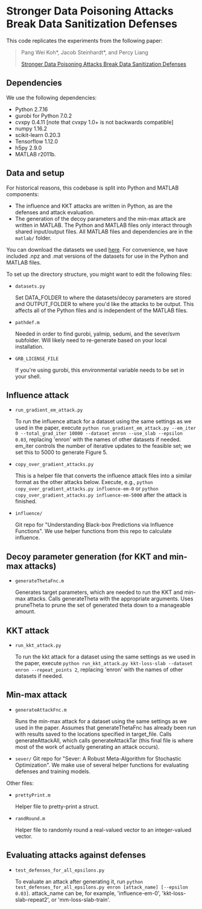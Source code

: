 # Stronger Data Poisoning Attacks Break Data Sanitization Defenses

This code replicates the experiments from the following paper:

> Pang Wei Koh*, Jacob Steinhardt*, and Percy Liang
>
> [Stronger Data Poisoning Attacks Break Data Sanitization Defenses
](https://arxiv.org/abs/1811.00741)

## Dependencies
We use the following dependencies:
- Python 2.7.16
- gurobi for Python 7.0.2
- cvxpy 0.4.11 [note that cvxpy 1.0+ is not backwards compatible]
- numpy 1.16.2
- scikit-learn 0.20.3
- Tensorflow 1.12.0
- h5py 2.9.0
- MATLAB r2011b.

## Data and setup
For historical reasons, this codebase is split into Python and MATLAB components:
- The influence and KKT attacks are written in Python, as are the defenses and attack evaluation.
- The generation of the decoy parameters and the min-max attack are written in MATLAB.
The Python and MATLAB files only interact through shared input/output files.
All MATLAB files and dependencies are in the `matlab/` folder.

You can download the datasets we used [here](https://drive.google.com/open?id=1WvLITC-II9QBCU4E7CiIdVAJRAyi8ly0). For convenience, we have included .npz and .mat versions of the datasets for use in the Python and MATLAB files.

To set up the directory structure, you might want to edit the following files:
- `datasets.py`

  Set DATA_FOLDER to where the datasets/decoy parameters are stored
  and OUTPUT_FOLDER to where you'd like the attacks to be output.
  This affects all of the Python files and is independent of the MATLAB files.

- `pathdef.m`

  Needed in order to find gurobi, yalmip, sedumi, and the sever/svm subfolder.
  Will likely need to re-generate based on your local installation.

- `GRB_LICENSE_FILE`

  If you're using gurobi, this environmental variable needs to be set in your shell.

## Influence attack
- `run_gradient_em_attack.py`

  To run the influence attack for a dataset using the same settings as we used in the paper, execute `python run_gradient_em_attack.py --em_iter 0 --total_grad_iter 10000 --dataset enron --use_slab --epsilon 0.03`, replacing 'enron' with the names of other datasets if needed. em_iter controls the number of iterative updates to the feasible set; we set this to 5000 to generate Figure 5.

- `copy_over_gradient_attacks.py`

  This is a helper file that converts the influence attack files into a similar format as the other attacks below.
  Execute, e.g., `python copy_over_gradient_attacks.py influence-em-0` or `python copy_over_gradient_attacks.py influence-em-5000` after the attack is finished.

- `influence/`

  Git repo for "Understanding Black-box Predictions via Influence Functions".
  We use helper functions from this repo to calculate influence.  

## Decoy parameter generation (for KKT and min-max attacks)
- `generateThetaFnc.m`

  Generates target parameters, which are needed to run the KKT and min-max attacks.
  Calls generateTheta with the appropriate arguments.
  Uses pruneTheta to prune the set of generated theta down to a manageable amount.

## KKT attack
- `run_kkt_attack.py`

  To run the kkt attack for a dataset using the same settings as we used in the paper, execute  `python run_kkt_attack.py kkt-loss-slab --dataset enron --repeat_points 2`, replacing 'enron' with the names of other datasets if needed.

## Min-max attack
- `generateAttackFnc.m`

  Runs the min-max attack for a dataset using the same settings as we used in the paper. Assumes that generateThetaFnc has already been run with results saved to the locations specified in target_file.
  Calls generateAttackAll, which calls generateAttackTar (this final file is where most of the work of actually generating an attack occurs).

- `sever/`
  Git repo for "Sever: A Robust Meta-Algorithm for Stochastic Optimization".
  We make use of several helper functions for evaluating defenses and training models.

Other files:
- `prettyPrint.m`

  Helper file to pretty-print a struct.

- `randRound.m`

  Helper file to randomly round a real-valued vector to an integer-valued vector.

## Evaluating attacks against defenses
- `test_defenses_for_all_epsilons.py`

  To evaluate an attack after generating it, run `python test_defenses_for_all_epsilons.py enron [attack_name] [--epsilon 0.03]`.
    attack_name can be, for example, 'influence-em-0', 'kkt-loss-slab-repeat2', or 'mm-loss-slab-train'.
